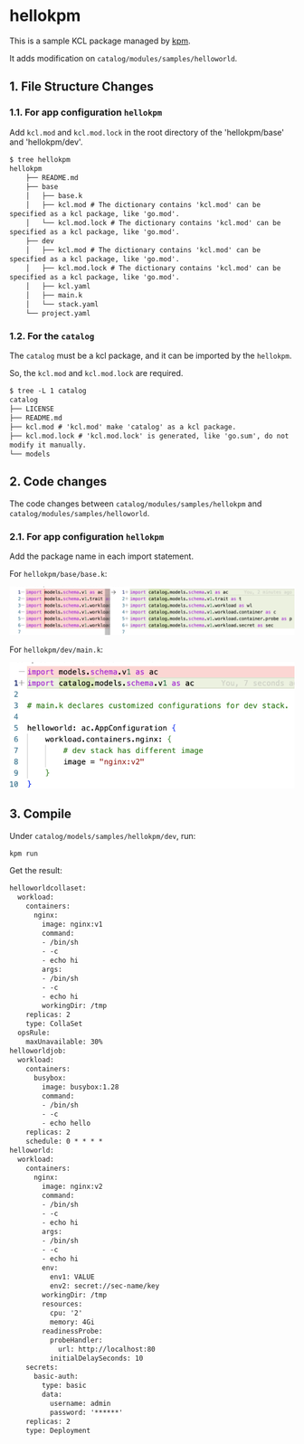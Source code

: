 # hellokpm

This is a sample KCL package managed by [kpm](https://github.com/kcl-lang/kpm).

It adds modification on `catalog/modules/samples/helloworld`.

## 1. File Structure Changes

### 1.1. For app configuration `hellokpm`

Add `kcl.mod` and `kcl.mod.lock` in the root directory of the 'hellokpm/base' and 'hellokpm/dev'.

```
$ tree hellokpm
hellokpm
    ├── README.md
    ├── base
    │   ├── base.k
    │   ├── kcl.mod # The dictionary contains 'kcl.mod' can be specified as a kcl package, like 'go.mod'.
    │   └── kcl.mod.lock # The dictionary contains 'kcl.mod' can be specified as a kcl package, like 'go.mod'.
    ├── dev
    │   ├── kcl.mod # The dictionary contains 'kcl.mod' can be specified as a kcl package, like 'go.mod'.
    │   ├── kcl.mod.lock # The dictionary contains 'kcl.mod' can be specified as a kcl package, like 'go.mod'.
    │   ├── kcl.yaml
    │   ├── main.k
    │   └── stack.yaml
    └── project.yaml
```

### 1.2. For the `catalog`

The `catalog` must be a kcl package, and it can be imported by the `hellokpm`.

So, the `kcl.mod` and `kcl.mod.lock` are required.

```
$ tree -L 1 catalog
catalog
├── LICENSE
├── README.md
├── kcl.mod # 'kcl.mod' make 'catalog' as a kcl package.
├── kcl.mod.lock # 'kcl.mod.lock' is generated, like 'go.sum', do not modify it manually.
└── models
```

## 2. Code changes

The code changes between `catalog/modules/samples/hellokpm` and `catalog/modules/samples/helloworld`.

### 2.1. For app configuration `hellokpm`

Add the package name in each import statement.

For `hellokpm/base/base.k`:

![base_git_diff](./png/base_import_diff.png)

For `hellokpm/dev/main.k`:

![main_git_diff](./png/main_import_diff.png)

## 3. Compile

Under `catalog/models/samples/hellokpm/dev`, run:

```
kpm run
```

Get the result:

```
helloworldcollaset:
  workload:
    containers:
      nginx:
        image: nginx:v1
        command:
        - /bin/sh
        - -c
        - echo hi
        args:
        - /bin/sh
        - -c
        - echo hi
        workingDir: /tmp
    replicas: 2
    type: CollaSet
  opsRule:
    maxUnavailable: 30%
helloworldjob:
  workload:
    containers:
      busybox:
        image: busybox:1.28
        command:
        - /bin/sh
        - -c
        - echo hello
    replicas: 2
    schedule: 0 * * * *
helloworld:
  workload:
    containers:
      nginx:
        image: nginx:v2
        command:
        - /bin/sh
        - -c
        - echo hi
        args:
        - /bin/sh
        - -c
        - echo hi
        env:
          env1: VALUE
          env2: secret://sec-name/key
        workingDir: /tmp
        resources:
          cpu: '2'
          memory: 4Gi
        readinessProbe:
          probeHandler:
            url: http://localhost:80
          initialDelaySeconds: 10
    secrets:
      basic-auth:
        type: basic
        data:
          username: admin
          password: '******'
    replicas: 2
    type: Deployment
```